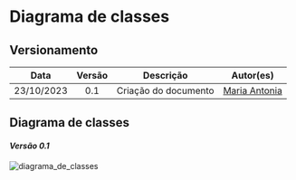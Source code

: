 # Diagrama de classes 
## Versionamento 
| Data | Versão | Descrição | Autor(es) |
|:----:|:------:|:---------:|:---------:|
| 23/10/2023 | 0.1 | Criação do documento | [Maria Antonia](https://github.com/mariantoniafreitas) |

## Diagrama de classes

#### *Versão 0.1*
![diagrama_de_classes](./Imgs/DiagramaDisco.png)
